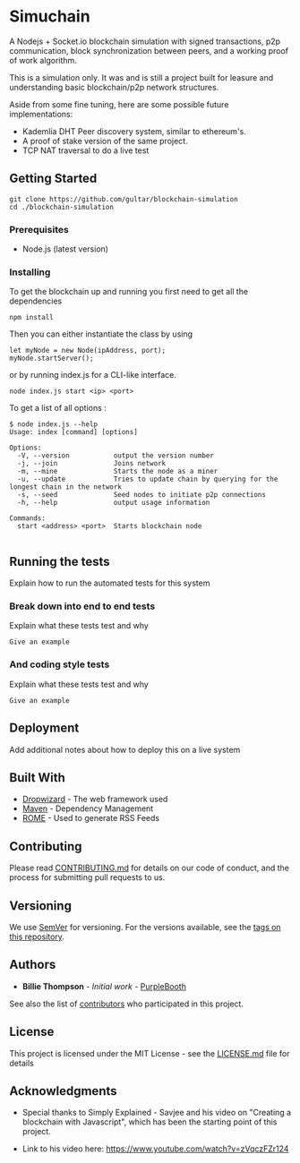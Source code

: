 # Simuchain

A Nodejs + Socket.io blockchain simulation with signed transactions, p2p communication, block synchronization between peers, and a working proof of work algorithm.



This is a simulation only. It was and is still a project built for leasure and understanding basic blockchain/p2p network structures.

Aside from some fine tuning, here are some possible future implementations:
- Kademlia DHT Peer discovery system, similar to ethereum's.
- A proof of stake version of the same project.
- TCP NAT traversal to do a live test

## Getting Started

```
git clone https://github.com/gultar/blockchain-simulation
cd ./blockchain-simulation

```

### Prerequisites

- Node.js (latest version)

### Installing

To get the blockchain up and running you first need to get all the dependencies

```
npm install
```

Then you can either instantiate the class by using

```
let myNode = new Node(ipAddress, port);
myNode.startServer();

```

or by running index.js for a CLI-like interface.

```
node index.js start <ip> <port>
```

To get a list of all options :
```
$ node index.js --help
Usage: index [command] [options] 

Options:
  -V, --version           output the version number
  -j, --join              Joins network
  -m, --mine              Starts the node as a miner
  -u, --update            Tries to update chain by querying for the longest chain in the network
  -s, --seed              Seed nodes to initiate p2p connections
  -h, --help              output usage information

Commands:
  start <address> <port>  Starts blockchain node


```

## Running the tests

Explain how to run the automated tests for this system

### Break down into end to end tests

Explain what these tests test and why

```
Give an example
```

### And coding style tests

Explain what these tests test and why

```
Give an example
```

## Deployment

Add additional notes about how to deploy this on a live system

## Built With

* [Dropwizard](http://www.dropwizard.io/1.0.2/docs/) - The web framework used
* [Maven](https://maven.apache.org/) - Dependency Management
* [ROME](https://rometools.github.io/rome/) - Used to generate RSS Feeds

## Contributing

Please read [CONTRIBUTING.md](https://gist.github.com/PurpleBooth/b24679402957c63ec426) for details on our code of conduct, and the process for submitting pull requests to us.

## Versioning

We use [SemVer](http://semver.org/) for versioning. For the versions available, see the [tags on this repository](https://github.com/your/project/tags).

## Authors

* **Billie Thompson** - *Initial work* - [PurpleBooth](https://github.com/PurpleBooth)

See also the list of [contributors](https://github.com/your/project/contributors) who participated in this project.

## License

This project is licensed under the MIT License - see the [LICENSE.md](LICENSE.md) file for details

## Acknowledgments

* Special thanks to Simply Explained - Savjee and his video on "Creating a blockchain with Javascript", which has been the starting point of this project.

* Link to his video here:  https://www.youtube.com/watch?v=zVqczFZr124
